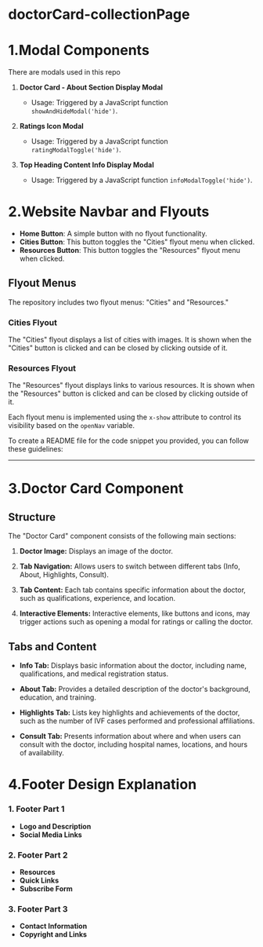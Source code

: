 # doctorCard-collectionPage

# 1.Modal Components

There are modals used in this repo

1. **Doctor Card - About Section Display Modal**
   - Usage: Triggered by a JavaScript function `showAndHideModal('hide')`.

2. **Ratings Icon Modal**

   - Usage: Triggered by a JavaScript function `ratingModalToggle('hide')`.

3. **Top Heading Content Info Display Modal**
   - Usage: Triggered by a JavaScript function `infoModalToggle('hide')`.

# 2.Website Navbar and Flyouts

- **Home Button**: A simple button with no flyout functionality.
- **Cities Button**: This button toggles the "Cities" flyout menu when clicked.
- **Resources Button**: This button toggles the "Resources" flyout menu when clicked.

## Flyout Menus

The repository includes two flyout menus: "Cities" and "Resources."

### Cities Flyout

The "Cities" flyout displays a list of cities with images. It is shown when the "Cities" button is clicked and can be closed by clicking outside of it.

### Resources Flyout

The "Resources" flyout displays links to various resources. It is shown when the "Resources" button is clicked and can be closed by clicking outside of it.

Each flyout menu is implemented using the `x-show` attribute to control its visibility based on the `openNav` variable.

To create a README file for the code snippet you provided, you can follow these guidelines:

---

# 3.Doctor Card Component

## Structure

The "Doctor Card" component consists of the following main sections:

1. **Doctor Image:** Displays an image of the doctor.

2. **Tab Navigation:** Allows users to switch between different tabs (Info, About, Highlights, Consult).

3. **Tab Content:** Each tab contains specific information about the doctor, such as qualifications, experience, and location.

4. **Interactive Elements:** Interactive elements, like buttons and icons, may trigger actions such as opening a modal for ratings or calling the doctor.

## Tabs and Content

- **Info Tab:** Displays basic information about the doctor, including name, qualifications, and medical registration status.

- **About Tab:** Provides a detailed description of the doctor's background, education, and training.

- **Highlights Tab:** Lists key highlights and achievements of the doctor, such as the number of IVF cases performed and professional affiliations.

- **Consult Tab:** Presents information about where and when users can consult with the doctor, including hospital names, locations, and hours of availability.


# 4.Footer Design Explanation

### 1. Footer Part 1

- **Logo and Description**
- **Social Media Links**
### 2. Footer Part 2

- **Resources**
- **Quick Links**
- **Subscribe Form**

### 3. Footer Part 3

- **Contact Information**
- **Copyright and Links**

